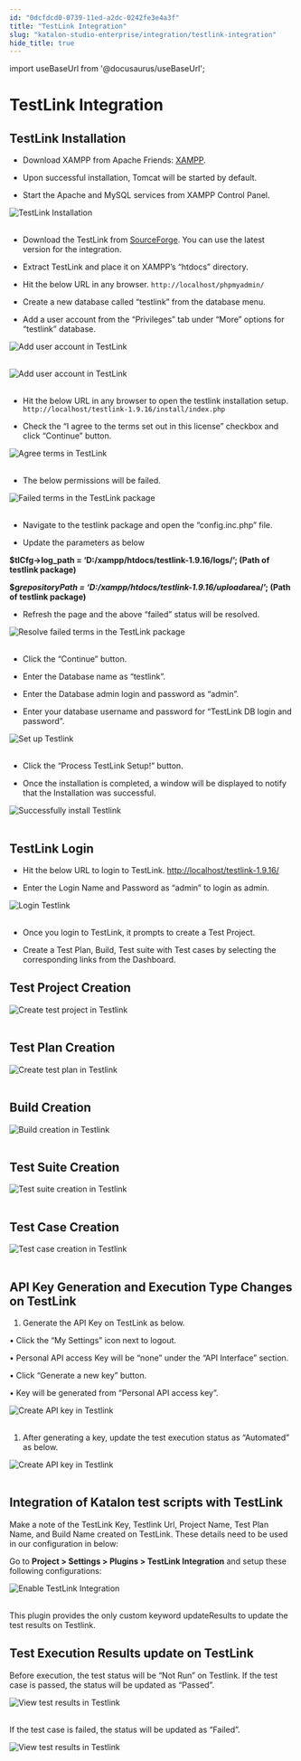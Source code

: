 ```yaml
---
id: "0dcfdcd0-0739-11ed-a2dc-0242fe3e4a3f"
title: "TestLink Integration"
slug: "katalon-studio-enterprise/integration/testlink-integration"
hide_title: true
---
```

import useBaseUrl from '@docusaurus/useBaseUrl';

    

# <a id="id_testlink-integration" class="anchor_top_offset"/><a id="ariaid-title1" class="anchor_top_offset"/>TestLink Integration

    
    
  

## <a id="id_1" class="anchor_top_offset"/>TestLink Installation

<ul xmlns="http://www.w3.org/1999/xhtml" className="ul"><li className="li">     <p className="p">Download XAMPP from Apache Friends:  <a className="xref j-external-link" href="https://www.apachefriends.org/download.html" target="_blank">XAMPP</a>.         </p>   </li><li className="li">     <p className="p">Upon successful installation, Tomcat will be started by       default.</p>   </li><li className="li">     <p className="p">Start the Apache and MySQL services from XAMPP Control       Panel.</p>   </li></ul> 
<p xmlns="http://www.w3.org/1999/xhtml" className="p">   <img className="image" src={useBaseUrl("https://github.com/katalon-studio/docs-images/raw/master/katalon-studio/docs/Testlink/1-XAMPP-control-panel.png")} alt="TestLink Installation" /><br /><br /> </p> 
<ul xmlns="http://www.w3.org/1999/xhtml" className="ul"><li className="li">     <p className="p">Download the TestLink from <a className="xref j-external-link" href="https://sourceforge.net/projects/testlink/files/TestLink%201.9/" target="_blank">SourceForge</a>. You can use the latest version for       the integration.</p>   </li><li className="li">     <p className="p">Extract TestLink and place it on XAMPP’s       “htdocs” directory.</p>   </li><li className="li">     <p className="p">Hit the below URL in any browser. <code className="ph codeph">http://localhost/phpmyadmin/</code>     </p>   </li><li className="li">     <p className="p">Create a new database called “testlink” from the       database menu.</p>   </li><li className="li">     <p className="p">Add a user account from the “Privileges” tab under       “More” options for “testlink” database.</p>   </li></ul> 
<p xmlns="http://www.w3.org/1999/xhtml" className="p">   <img className="image" src={useBaseUrl("https://github.com/katalon-studio/docs-images/raw/master/katalon-studio/docs/Testlink/2-Add-user-1.png")} alt="Add user account in TestLink" /><br /><br /> </p> 
<p xmlns="http://www.w3.org/1999/xhtml" className="p">   <img className="image" src={useBaseUrl("https://github.com/katalon-studio/docs-images/raw/master/katalon-studio/docs/Testlink/3-Add-user-2.png")} alt="Add user account in TestLink" /><br /><br /> </p> 
<ul xmlns="http://www.w3.org/1999/xhtml" className="ul"><li className="li">     <p className="p">Hit the below URL in any browser to open the testlink       installation setup. <code className="ph codeph">http://localhost/testlink-1.9.16/install/index.php</code>     </p>   </li><li className="li">     <p className="p">Check the “I agree to the terms set out in this       license” checkbox and click “Continue”       button.</p>   </li></ul> 
<p xmlns="http://www.w3.org/1999/xhtml" className="p">   <img className="image" src={useBaseUrl("https://github.com/katalon-studio/docs-images/raw/master/katalon-studio/docs/Testlink/4-Agree-term.png")} alt="Agree terms in TestLink" /><br /><br /> </p> 
<ul xmlns="http://www.w3.org/1999/xhtml" className="ul"><li className="li">The below permissions will be failed.</li></ul> 
<p xmlns="http://www.w3.org/1999/xhtml" className="p">   <img className="image" src={useBaseUrl("https://github.com/katalon-studio/docs-images/raw/master/katalon-studio/docs/Testlink/5-Testlink-package.png")} alt="Failed terms in the TestLink package" /><br /><br /> </p> 
<ul xmlns="http://www.w3.org/1999/xhtml" className="ul"><li className="li">     <p className="p">Navigate to the testlink package and open the       “config.inc.php” file.</p>   </li><li className="li">     <p className="p">Update the parameters as below</p>   </li></ul> 
<p xmlns="http://www.w3.org/1999/xhtml" className="p">   <strong className="ph b">$tlCfg-&gt;log_path =     ‘D:/xampp/htdocs/testlink-1.9.16/logs/’; (Path of     testlink package)</strong> </p> 
<p xmlns="http://www.w3.org/1999/xhtml" className="p">   <strong className="ph b">$g<em className="ph i">repositoryPath =       ‘D:/xampp/htdocs/testlink-1.9.16/upload</em>area/’;     (Path of testlink package)</strong> </p> 
<ul xmlns="http://www.w3.org/1999/xhtml" className="ul"><li className="li">Refresh the page and the above “failed” status will     be resolved.</li></ul> 
<p xmlns="http://www.w3.org/1999/xhtml" className="p">   <img className="image" src={useBaseUrl("https://github.com/katalon-studio/docs-images/raw/master/katalon-studio/docs/Testlink/6-Failed-permission.png")} alt="Resolve failed terms in the TestLink package" /><br /><br /> </p> 
<ul xmlns="http://www.w3.org/1999/xhtml" className="ul"><li className="li">     <p className="p">Click the “Continue” button.</p>   </li><li className="li">     <p className="p">Enter the Database name as “testlink”.</p>   </li><li className="li">     <p className="p">Enter the Database admin login and password as       “admin”.</p>   </li><li className="li">     <p className="p">Enter your database username and password for “TestLink DB       login and password”.</p>   </li></ul> 
<p xmlns="http://www.w3.org/1999/xhtml" className="p">   <img className="image" src={useBaseUrl("https://github.com/katalon-studio/docs-images/raw/master/katalon-studio/docs/Testlink/7-Process-testlink-setup.png")} alt="Set up Testlink" /><br /><br /> </p> 
<ul xmlns="http://www.w3.org/1999/xhtml" className="ul"><li className="li">     <p className="p">Click the “Process TestLink Setup!” button.</p>   </li><li className="li">     <p className="p">Once the installation is completed, a window will be displayed       to notify that the Installation was successful.</p>   </li></ul> 
<p xmlns="http://www.w3.org/1999/xhtml" className="p">   <img className="image" src={useBaseUrl("https://github.com/katalon-studio/docs-images/raw/master/katalon-studio/docs/Testlink/8-Successful.png")} alt="Successfully install Testlink" /><br /><br /> </p> 
    

## <a id="id_2" class="anchor_top_offset"/>TestLink Login

    
      
<ul xmlns="http://www.w3.org/1999/xhtml" className="ul">   <li className="li">     <p className="p">Hit the below URL to login to TestLink. <a className="xref j-external-link" href="http://localhost/testlink-1.9.16/" target="_blank">http://localhost/testlink-1.9.16/</a>     </p>   </li>   <li className="li">     <p className="p">Enter the Login Name and Password as “admin” to       login as admin.</p>   </li> </ul> 
      
<p xmlns="http://www.w3.org/1999/xhtml" className="p">   <img className="image" src={useBaseUrl("https://github.com/katalon-studio/docs-images/raw/master/katalon-studio/docs/Testlink/9-Testlink-login.png")} alt="Login Testlink" /><br /><br /> </p> 
      
<ul xmlns="http://www.w3.org/1999/xhtml" className="ul">   <li className="li">     <p className="p">Once you login to TestLink, it prompts to create a Test       Project.</p>   </li>   <li className="li">     <p className="p">Create a Test Plan, Build, Test suite with Test cases by       selecting the corresponding links from the Dashboard.</p>   </li> </ul> 
    
  
    

## <a id="id_3" class="anchor_top_offset"/>Test Project Creation

    
      
<p xmlns="http://www.w3.org/1999/xhtml" className="p">   <img className="image" src={useBaseUrl("https://github.com/katalon-studio/docs-images/raw/master/katalon-studio/docs/Testlink/10-Test-project-creation.png")} alt="Create test project in Testlink" /><br /><br /> </p> 
    
  
    

## <a id="id_4" class="anchor_top_offset"/>Test Plan Creation

    
      
<p xmlns="http://www.w3.org/1999/xhtml" className="p">   <img className="image" src={useBaseUrl("https://github.com/katalon-studio/docs-images/raw/master/katalon-studio/docs/Testlink/11-Test-plan-creation.png")} alt="Create test plan in Testlink" /><br /><br /> </p> 
    
  
    

## <a id="id_5" class="anchor_top_offset"/>Build Creation

    
      
<p xmlns="http://www.w3.org/1999/xhtml" className="p">   <img className="image" src={useBaseUrl("https://github.com/katalon-studio/docs-images/raw/master/katalon-studio/docs/Testlink/12-Build-creation.png")} alt="Build creation in Testlink" /><br /><br /> </p> 
    
  
    

## <a id="id_6" class="anchor_top_offset"/>Test Suite Creation

    
      
<p xmlns="http://www.w3.org/1999/xhtml" className="p">   <img className="image" src={useBaseUrl("https://github.com/katalon-studio/docs-images/raw/master/katalon-studio/docs/Testlink/13-Test-suite-creation.png")} alt="Test suite creation in Testlink" /><br /><br /> </p> 
    
  
    

## <a id="id_7" class="anchor_top_offset"/>Test Case Creation

    
      
<p xmlns="http://www.w3.org/1999/xhtml" className="p">   <img className="image" src={useBaseUrl("https://github.com/katalon-studio/docs-images/raw/master/katalon-studio/docs/Testlink/14-Test-case-creation.png")} alt="Test case creation in Testlink" /><br /><br /> </p> 
    
  
    

## <a id="id_8" class="anchor_top_offset"/>API Key Generation and Execution Type Changes on TestLink

    
      
<ol xmlns="http://www.w3.org/1999/xhtml" className="ol">   <li className="li">Generate the API Key on TestLink as below.</li> </ol> 
      
<p xmlns="http://www.w3.org/1999/xhtml" className="p">• Click the “My Settings” icon next to   logout.</p> 
      
<p xmlns="http://www.w3.org/1999/xhtml" className="p">• Personal API access Key will be “none” under   the “API Interface” section.</p> 
      
<p xmlns="http://www.w3.org/1999/xhtml" className="p">• Click “Generate a new key” button.</p> 
      
<p xmlns="http://www.w3.org/1999/xhtml" className="p">• Key will be generated from “Personal API access   key”.</p> 
      
<p xmlns="http://www.w3.org/1999/xhtml" className="p">   <img className="image" src={useBaseUrl("https://github.com/katalon-studio/docs-images/raw/master/katalon-studio/docs/Testlink/15-API-key.png")} alt="Create API key in Testlink" /><br /><br /> </p> 
      
<ol xmlns="http://www.w3.org/1999/xhtml" className="ol">   <li className="li">After generating a key, update the test execution status as     “Automated” as below.</li> </ol> 
      
<p xmlns="http://www.w3.org/1999/xhtml" className="p">   <img className="image" src={useBaseUrl("https://github.com/katalon-studio/docs-images/raw/master/katalon-studio/docs/Testlink/16-Automated-status.png")} alt="Create API key in Testlink" /><br /><br /> </p> 
    
  
    

## <a id="id_9" class="anchor_top_offset"/>Integration of Katalon test scripts with TestLink

    
      
<p xmlns="http://www.w3.org/1999/xhtml" className="p">Make a note of the TestLink Key, Testlink Url, Project Name,   Test Plan Name, and Build Name created on TestLink. These details   need to be used in our configuration in below:</p> 
      
<p xmlns="http://www.w3.org/1999/xhtml" className="p">Go to <strong className="ph b">Project &gt; Settings &gt; Plugins &gt; TestLink     Integration</strong> and setup these following configurations:</p> 
      
<p xmlns="http://www.w3.org/1999/xhtml" className="p">   <img className="image" src={useBaseUrl("https://github.com/katalon-studio/docs-images/raw/master/katalon-studio/docs/Testlink/KS-TESTLINK-Enable-Testlink.png")} alt="Enable TestLink Integration" /><br /><br /> </p> 
      
<p xmlns="http://www.w3.org/1999/xhtml" className="p">This plugin provides the only custom keyword updateResults to   update the test results on Testlink.</p> 
    
  
    

## <a id="id_10" class="anchor_top_offset"/>Test Execution Results update on TestLink

    
      
<p xmlns="http://www.w3.org/1999/xhtml" className="p">Before execution, the test status will be “Not Run”   on Testlink. If the test case is passed, the status will be updated   as “Passed”.</p> 
      
<p xmlns="http://www.w3.org/1999/xhtml" className="p">   <img className="image" src={useBaseUrl("https://github.com/katalon-studio/docs-images/raw/master/katalon-studio/docs/Testlink/18-Passed.png")} alt="View test results in Testlink" /><br /><br /> </p> 
      
<p xmlns="http://www.w3.org/1999/xhtml" className="p">If the test case is failed, the status will be updated as   “Failed”.</p> 
      
<p xmlns="http://www.w3.org/1999/xhtml" className="p">   <img className="image" src={useBaseUrl("https://github.com/katalon-studio/docs-images/raw/master/katalon-studio/docs/Testlink/19-Failed.png")} alt="View test results in Testlink" /><br /><br /> </p> 
    
  
